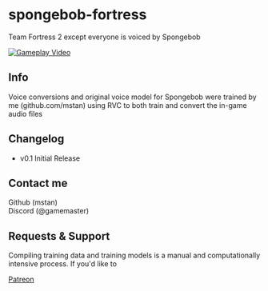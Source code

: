 # spongebob-fortress
Team Fortress 2 except everyone is voiced by Spongebob

[![Gameplay Video](https://img.youtube.com/vi/uYDtpqYJSgU/0.jpg)](https://www.youtube.com/watch?v=uYDtpqYJSgU?raw=1)


## Info
Voice conversions and original voice model for Spongebob were trained by me (github.com/mstan) using RVC to both train and convert the in-game audio files

## Changelog

- v0.1 Initial Release


## Contact me
Github (mstan)  
Discord (@gamemaster)  

## Requests & Support
Compiling training data and training models is a manual and computationally intensive process. If you'd like to 

[Patreon](https://www.patreon.com/gamemaster1379)
